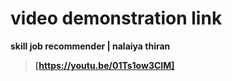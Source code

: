 # video demonstration link

**skill job recommender | nalaiya thiran**

>**[https://youtu.be/01Ts1ow3CIM]**